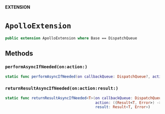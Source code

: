 **EXTENSION**

# `ApolloExtension`
```swift
public extension ApolloExtension where Base == DispatchQueue
```

## Methods
### `performAsyncIfNeeded(on:action:)`

```swift
static func performAsyncIfNeeded(on callbackQueue: DispatchQueue?, action: @escaping () -> Void)
```

### `returnResultAsyncIfNeeded(on:action:result:)`

```swift
static func returnResultAsyncIfNeeded<T>(on callbackQueue: DispatchQueue?,
                                         action: ((Result<T, Error>) -> Void)?,
                                         result: Result<T, Error>)
```
